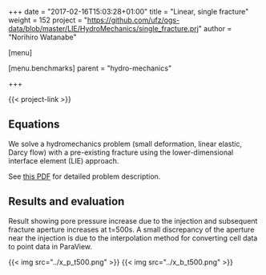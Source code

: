 +++
date = "2017-02-16T15:03:28+01:00"
title = "Linear, single fracture"
weight = 152
project = "https://github.com/ufz/ogs-data/blob/master/LIE/HydroMechanics/single_fracture.prj"
author = "Norihiro Watanabe"

[menu]

  [menu.benchmarks]
    parent = "hydro-mechanics"

+++

{{< project-link >}}

## Equations

We solve a hydromechanics problem (small deformation, linear elastic, Darcy flow) with a pre-existing fracture using the lower-dimensional interface element (LIE) approach.

See [this PDF](../LIE_HM.pdf) for detailed problem description.


## Results and evaluation

Result showing pore pressure increase due to the injection and subsequent fracture aperture increases at t=500s. A small discrepancy of the aperture near the injection is due to the interpolation method for converting cell data to point data in ParaView.

{{< img src="../x_p_t500.png" >}}
{{< img src="../x_b_t500.png" >}}
